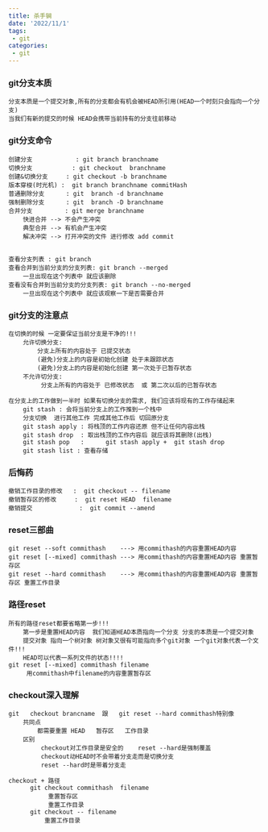 ```yaml
---
title: 杀手锏
date: '2022/11/1'
tags:
 - git
categories:
 - git
---
```

### git分支本质
    分支本质是一个提交对象,所有的分支都会有机会被HEAD所引用(HEAD一个时刻只会指向一个分支)
    当我们有新的提交的时候 HEAD会携带当前持有的分支往前移动
    
### git分支命令
    创建分支            : git branch branchname
    切换分支           : git checkout  branchname
    创建&切换分支     : git checkout -b branchname
    版本穿梭(时光机) :  git branch branchname commitHash  
    普通删除分支      : git  branch -d branchname
    强制删除分支      : git  branch -D branchname
    合并分支         : git merge branchname
        快进合并 --> 不会产生冲突
        典型合并 --> 有机会产生冲突
        解决冲突 --> 打开冲突的文件 进行修改 add commit 
      
    
    查看分支列表 : git branch
    查看合并到当前分支的分支列表: git branch --merged
        一旦出现在这个列表中 就应该删除
    查看没有合并到当前分支的分支列表: git branch --no-merged
        一旦出现在这个列表中 就应该观察一下是否需要合并
        
### git分支的注意点
    在切换的时候 一定要保证当前分支是干净的!!!
        允许切换分支: 
            分支上所有的内容处于 已提交状态    
            (避免)分支上的内容是初始化创建 处于未跟踪状态
            (避免)分支上的内容是初始化创建 第一次处于已暂存状态
        不允许切分支:
             分支上所有的内容处于 已修改状态  或 第二次以后的已暂存状态  
             
    在分支上的工作做到一半时 如果有切换分支的需求, 我们应该将现有的工作存储起来
        git stash : 会将当前分支上的工作推到一个栈中
        分支切换  进行其他工作 完成其他工作后 切回原分支
        git stash apply : 将栈顶的工作内容还原 但不让任何内容出栈 
        git stash drop  : 取出栈顶的工作内容后 就应该将其删除(出栈)
        git stash pop   :      git stash apply +  git stash drop 
        git stash list : 查看存储
        
### 后悔药
    撤销工作目录的修改   :  git checkout -- filename
    撤销暂存区的修改     :  git reset HEAD  filename
    撤销提交             :  git commit --amend
    
### reset三部曲
    git reset --soft commithash    ---> 用commithash的内容重置HEAD内容
    git reset [--mixed] commithash ---> 用commithash的内容重置HEAD内容 重置暂存区
    git reset --hard commithash    ---> 用commithash的内容重置HEAD内容 重置暂存区 重置工作目录
    
### 路径reset
    所有的路径reset都要省略第一步!!!
        第一步是重置HEAD内容  我们知道HEAD本质指向一个分支 分支的本质是一个提交对象 
        提交对象 指向一个树对象 树对象又很有可能指向多个git对象 一个git对象代表一个文件!!!
        HEAD可以代表一系列文件的状态!!!!
    git reset [--mixed] commithash filename  
         用commithash中filename的内容重置暂存区
         
### checkout深入理解
    git   checkout brancname  跟   git reset --hard commithash特别像
        共同点
            都需要重置 HEAD   暂存区   工作目录
        区别
             checkout对工作目录是安全的    reset --hard是强制覆盖
             checkout动HEAD时不会带着分支走而是切换分支
             reset --hard时是带着分支走
             
    checkout + 路径
          git checkout commithash  filename   
               重置暂存区
               重置工作目录
          git checkout -- filename  
              重置工作目录  
        
         
    
    
    
        
        
    
    